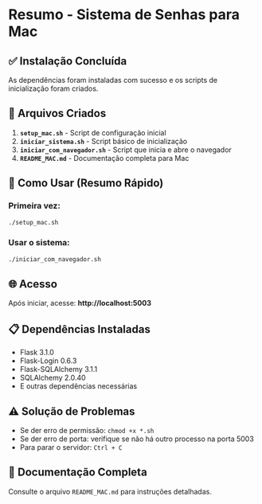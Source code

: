 # Resumo - Sistema de Senhas para Mac

## ✅ Instalação Concluída

As dependências foram instaladas com sucesso e os scripts de inicialização foram criados.

## 📁 Arquivos Criados

1. **`setup_mac.sh`** - Script de configuração inicial
2. **`iniciar_sistema.sh`** - Script básico de inicialização
3. **`iniciar_com_navegador.sh`** - Script que inicia e abre o navegador
4. **`README_MAC.md`** - Documentação completa para Mac

## 🚀 Como Usar (Resumo Rápido)

### Primeira vez:
```bash
./setup_mac.sh
```

### Usar o sistema:
```bash
./iniciar_com_navegador.sh
```

## 🌐 Acesso

Após iniciar, acesse: **http://localhost:5003**

## 📋 Dependências Instaladas

- Flask 3.1.0
- Flask-Login 0.6.3
- Flask-SQLAlchemy 3.1.1
- SQLAlchemy 2.0.40
- E outras dependências necessárias

## ⚠️ Solução de Problemas

- Se der erro de permissão: `chmod +x *.sh`
- Se der erro de porta: verifique se não há outro processo na porta 5003
- Para parar o servidor: `Ctrl + C`

## 📖 Documentação Completa

Consulte o arquivo `README_MAC.md` para instruções detalhadas. 